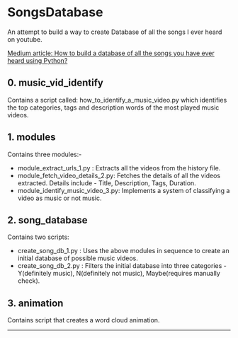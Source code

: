 # SongsDatabase


An attempt to build a way to create Database of all the songs I ever heard on youtube.

<a href= "https://rvs.medium.com/how-to-build-a-database-of-all-the-songs-you-have-ever-heard-using-python-b34dfd4f5f3d"> Medium article: How to build a database of all the songs you have ever heard using Python? </a> 


## 0. music_vid_identify

Contains a script called: how_to_identify_a_music_video.py which identifies the top categories, tags and description words of the most played music videos.


## 1. modules

Contains three modules:-
  - module_extract_urls_1.py : Extracts all the videos from the history file.</ol>
  - module_fetch_video_details_2.py: Fetches the details of all the videos extracted. Details include - Title, Description, Tags, Duration.
  - module_identify_music_video_3.py: Implements a system of classifying a video as music or not music.


## 2. song_database

Contains two scripts:
  - create_song_db_1.py : Uses the above modules in sequence to create an initial database of possible music videos.
  - create_song_db_2.py : Filters the initial database into three categories - Y(definitely music), N(definitely not music), Maybe(requires manually check).

## 3. animation

Contains script that creates a word cloud animation.

<hr>

